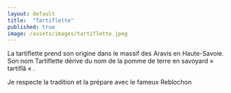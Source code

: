 ```yaml
---
layout: default
title:  "Tartiflette"
published: true
image: /assets/images/tartiflette.jpeg
---
```

La tartiflette prend son origine dans le massif des Aravis en Haute-Savoie. Son nom Tartiflette dérive du nom de la pomme de terre en savoyard  »  tartiflâ « .

Je respecte la tradition et la prépare avec le fameux Reblochon
